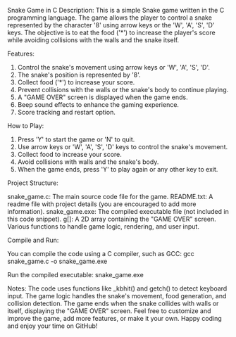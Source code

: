 Snake Game in C
Description:
This is a simple Snake game written in the C programming language. The game allows the player to control a snake represented by the character '8' using arrow keys or the 'W', 'A', 'S', 'D' keys. The objective is to eat the food ('*') to increase the player's score while avoiding collisions with the walls and the snake itself.

Features:

1.	Control the snake's movement using arrow keys or 'W', 'A', 'S', 'D'.
2.	The snake's position is represented by '8'.
3.	Collect food ('*') to increase your score.
4.	Prevent collisions with the walls or the snake's body to continue playing.
5.	A "GAME OVER" screen is displayed when the game ends.
6.	Beep sound effects to enhance the gaming experience.
7.	Score tracking and restart option.

How to Play:

1.	Press 'Y' to start the game or 'N' to quit.
2.	Use arrow keys or 'W', 'A', 'S', 'D' keys to control the snake's movement.
3.	Collect food to increase your score.
4.	Avoid collisions with walls and the snake's body.
5.	When the game ends, press 'Y' to play again or any other key to exit.

Project Structure:

snake_game.c: The main source code file for the game.
README.txt: A readme file with project details (you are encouraged to add more information).
snake_game.exe: The compiled executable file (not included in this code snippet).
g[]: A 2D array containing the "GAME OVER" screen.
Various functions to handle game logic, rendering, and user input.

Compile and Run:

You can compile the code using a C compiler, such as GCC:
gcc snake_game.c -o snake_game.exe

Run the compiled executable:
snake_game.exe

Notes:
The code uses functions like _kbhit() and getch() to detect keyboard input.
The game logic handles the snake's movement, food generation, and collision detection.
The game ends when the snake collides with walls or itself, displaying the "GAME OVER" screen.
Feel free to customize and improve the game, add more features, or make it your own. Happy coding and enjoy your time on GitHub!
